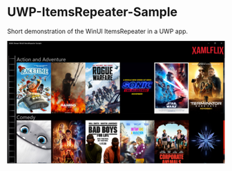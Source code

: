 # UWP-ItemsRepeater-Sample

Short demonstration of the WinUI ItemsRepeater in a UWP app.

![Screenshot](Assets/ItemsRepeater.png?raw=true)
